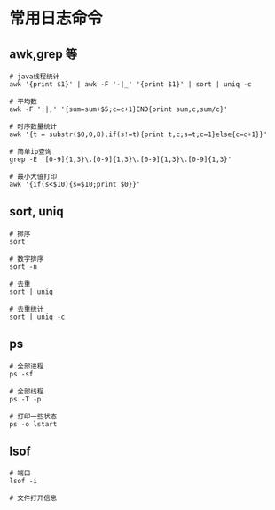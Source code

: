 # 常用日志命令


## awk,grep 等
```
# java线程统计
awk '{print $1}' | awk -F '-|_' '{print $1}' | sort | uniq -c

# 平均数
awk -F ':|,' '{sum=sum+$5;c=c+1}END{print sum,c,sum/c}'

# 时序数量统计
awk '{t = substr($0,0,8);if(s!=t){print t,c;s=t;c=1}else{c=c+1}}'

# 简单ip查询
grep -E '[0-9]{1,3}\.[0-9]{1,3}\.[0-9]{1,3}\.[0-9]{1,3}'

# 最小大值打印
awk '{if(s<$10){s=$10;print $0}}'

```

## sort, uniq
```
# 排序
sort

# 数字排序
sort -n

# 去重
sort | uniq

# 去重统计
sort | uniq -c
```

## ps
```
# 全部进程
ps -sf

# 全部线程
ps -T -p

# 打印一些状态
ps -o lstart
```

## lsof
```
# 端口
lsof -i

# 文件打开信息

```
